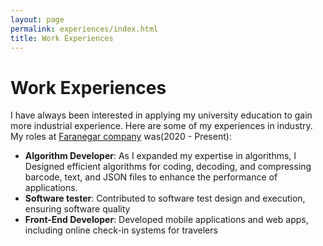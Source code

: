 ```yaml
---
layout: page
permalink: experiences/index.html
title: Work Experiences
---
```


# Work Experiences

I have always been interested in applying my university education to gain more industrial experience. Here are some of my experiences in industry. My roles at [Faranegar company](https://www.faranegar.com/) was(2020 - Present):

- <b>Algorithm Developer</b>: As I expanded my expertise in algorithms, I Designed efficient algorithms for coding, decoding, and compressing barcode, text, and JSON files to enhance the performance of applications.
- <b>Software tester</b>: Contributed to software test design and execution, ensuring software quality
- <b>Front-End Developer</b>: Developed mobile applications and web apps, including online check-in systems for travelers 
